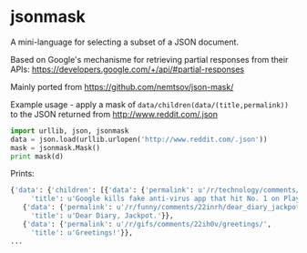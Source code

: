 jsonmask
========

A mini-language for selecting a subset of a JSON document.

Based on Google's mechanisme for retrieving partial responses from 
their APIs: <https://developers.google.com/+/api/#partial-responses>

Mainly ported from <https://github.com/nemtsov/json-mask/>

Example usage - apply a mask of `data/children(data/(title,permalink))`
to the JSON returned from <http://www.reddit.com/.json>

```python
import urllib, json, jsonmask
data = json.load(urllib.urlopen('http://www.reddit.com/.json'))
mask = jsonmask.Mask()
print mask(d)
```

Prints:

```python
{'data': {'children': [{'data': {'permalink': u'/r/technology/comments/22iipg/google_kills_fake_antivirus_app_that_hit_no_1_on/',
     'title': u'Google kills fake anti-virus app that hit No. 1 on Play charts'}},
   {'data': {'permalink': u'/r/funny/comments/22inrh/dear_diary_jackpot/',
     'title': u'Dear Diary, Jackpot.'}},
   {'data': {'permalink': u'/r/gifs/comments/22ih0v/greetings/',
     'title': u'Greetings!'}},
...
```
